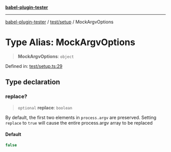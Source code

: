 [**babel-plugin-tester**](../../../README.md)

***

[babel-plugin-tester](../../../README.md) / [test/setup](../README.md) / MockArgvOptions

# Type Alias: MockArgvOptions

> **MockArgvOptions**: `object`

Defined in: [test/setup.ts:29](https://github.com/babel-utils/babel-plugin-tester/blob/fc3d21b0d5e00d8cddad4db323f3724c672066fd/test/setup.ts#L29)

## Type declaration

### replace?

> `optional` **replace**: `boolean`

By default, the first two elements in `process.argv` are preserved. Setting
`replace` to `true` will cause the entire process.argv array to be replaced

#### Default

```ts
false
```
